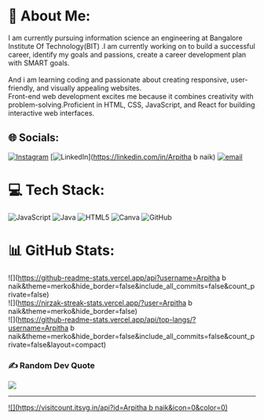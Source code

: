 # 💫 About Me:
I am currently pursuing information science an engineering at Bangalore Institute Of Technology(BIT) .I am currently working on to build a successful career, identify my goals and passions, create a career development plan with SMART goals.<br><br>And i am learning coding and passionate about creating responsive, user-friendly, and visually appealing websites.<br>Front-end web development excites me because it combines creativity with problem-solving.Proficient in HTML, CSS, JavaScript, and React for building interactive web interfaces.<br>


## 🌐 Socials:
[![Instagram](https://img.shields.io/badge/Instagram-%23E4405F.svg?logo=Instagram&logoColor=white)](https://instagram.com/arpitha_naik_27) [![LinkedIn](https://img.shields.io/badge/LinkedIn-%230077B5.svg?logo=linkedin&logoColor=white)](https://linkedin.com/in/Arpitha b naik) [![email](https://img.shields.io/badge/Email-D14836?logo=gmail&logoColor=white)](mailto:arpithabnaik257@gmail.com) 

# 💻 Tech Stack:
![JavaScript](https://img.shields.io/badge/javascript-%23323330.svg?style=for-the-badge&logo=javascript&logoColor=%23F7DF1E) ![Java](https://img.shields.io/badge/java-%23ED8B00.svg?style=for-the-badge&logo=openjdk&logoColor=white) ![HTML5](https://img.shields.io/badge/html5-%23E34F26.svg?style=for-the-badge&logo=html5&logoColor=white) ![Canva](https://img.shields.io/badge/Canva-%2300C4CC.svg?style=for-the-badge&logo=Canva&logoColor=white) ![GitHub](https://img.shields.io/badge/github-%23121011.svg?style=for-the-badge&logo=github&logoColor=white)
# 📊 GitHub Stats:
![](https://github-readme-stats.vercel.app/api?username=Arpitha b naik&theme=merko&hide_border=false&include_all_commits=false&count_private=false)<br/>
![](https://nirzak-streak-stats.vercel.app/?user=Arpitha b naik&theme=merko&hide_border=false)<br/>
![](https://github-readme-stats.vercel.app/api/top-langs/?username=Arpitha b naik&theme=merko&hide_border=false&include_all_commits=false&count_private=false&layout=compact)

### ✍️ Random Dev Quote
![](https://quotes-github-readme.vercel.app/api?type=horizontal&theme=radical)

---
[![](https://visitcount.itsvg.in/api?id=Arpitha b naik&icon=0&color=0)](https://visitcount.itsvg.in)

<!-- Proudly created with GPRM ( https://gprm.itsvg.in ) -->
